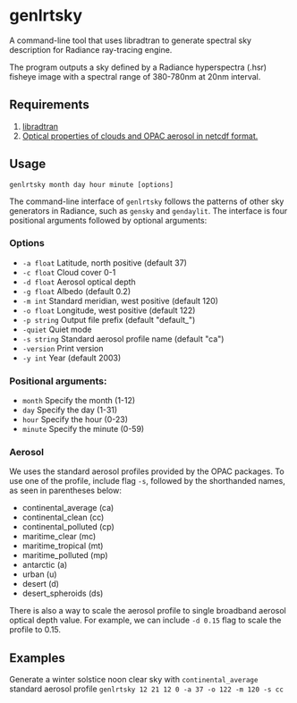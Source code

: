 # genlrtsky
A command-line tool that uses libradtran to generate spectral sky description for Radiance ray-tracing engine.

The program outputs a sky defined by a Radiance hyperspectra (.hsr) fisheye image with a spectral range of 380-780nm at 20nm interval.

## Requirements
1. [libradtran](https://www.libradtran.org/doku.php?id=start)
2. [Optical properties of clouds and OPAC aerosol in netcdf format.](https://www.libradtran.org/doku.php?id=download)

## Usage
```
genlrtsky month day hour minute [options]
```

The command-line interface of `genlrtsky` follows the patterns of other
sky generators in Radiance, such as `gensky` and `gendaylit`.
The interface is four positional arguments followed by optional arguments:

### Options
  - `-a float` Latitude, north positive (default 37)
  - `-c float` Cloud cover 0-1
  - `-d float` Aerosol optical depth
  - `-g float` Albedo (default 0.2)
  - `-m int` Standard meridian, west positive (default 120)
  - `-o float` Longitude, west positive (default 122)
  - `-p string` Output file prefix (default "default_")
  - `-quiet` Quiet mode
  - `-s string` Standard aerosol profile name (default "ca")
  - `-version` Print version
  - `-y int` Year (default 2003)

### Positional arguments:
  - `month`  Specify the month (1-12)
  - `day`    Specify the day (1-31)
  - `hour`   Specify the hour (0-23)
  - `minute` Specify the minute (0-59)

### Aerosol
We uses the standard aerosol profiles provided by the OPAC packages.
To use one of the profile, include flag `-s`, followed by the shorthanded names, as seen in parentheses below:

* continental_average (ca)
* continental_clean (cc)
* continental_polluted (cp)
* maritime_clear (mc)
* maritime_tropical (mt)
* maritime_polluted (mp)
* antarctic (a)
* urban (u)
* desert (d)
* desert_spheroids (ds)

There is also a way to scale the aerosol profile to single broadband aerosol optical depth value.
For example, we can include `-d 0.15` flag to scale the profile to 0.15. 


## Examples

Generate a winter solstice noon clear sky with `continental_average` standard aerosol profile
`genlrtsky 12 21 12 0 -a 37 -o 122 -m 120 -s cc`

